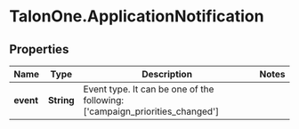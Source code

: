 # TalonOne.ApplicationNotification

## Properties

Name | Type | Description | Notes
------------ | ------------- | ------------- | -------------
**event** | **String** | Event type. It can be one of the following: [&#39;campaign_priorities_changed&#39;]  | 


